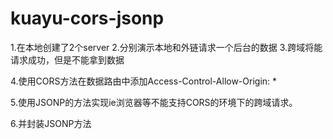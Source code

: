 # kuayu-cors-jsonp
1.在本地创建了2个server
2.分别演示本地和外链请求一个后台的数据
3.跨域将能请求成功，但是不能拿到数据

4.使用CORS方法在数据路由中添加Access-Control-Allow-Origin: * 

5.使用JSONP的方法实现ie浏览器等不能支持CORS的环境下的跨域请求。

6.并封装JSONP方法
